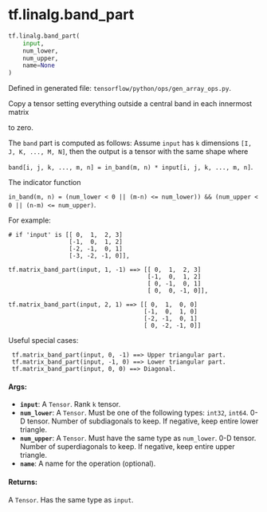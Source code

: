 <div itemscope itemtype="http://developers.google.com/ReferenceObject">
<meta itemprop="name" content="tf.linalg.band_part" />
<meta itemprop="path" content="Stable" />
</div>

# tf.linalg.band_part

``` python
tf.linalg.band_part(
    input,
    num_lower,
    num_upper,
    name=None
)
```



Defined in generated file: `tensorflow/python/ops/gen_array_ops.py`.

Copy a tensor setting everything outside a central band in each innermost matrix

to zero.

The `band` part is computed as follows:
Assume `input` has `k` dimensions `[I, J, K, ..., M, N]`, then the output is a
tensor with the same shape where

`band[i, j, k, ..., m, n] = in_band(m, n) * input[i, j, k, ..., m, n]`.

The indicator function

`in_band(m, n) = (num_lower < 0 || (m-n) <= num_lower)) &&
                 (num_upper < 0 || (n-m) <= num_upper)`.

For example:

```
# if 'input' is [[ 0,  1,  2, 3]
                 [-1,  0,  1, 2]
                 [-2, -1,  0, 1]
                 [-3, -2, -1, 0]],

tf.matrix_band_part(input, 1, -1) ==> [[ 0,  1,  2, 3]
                                       [-1,  0,  1, 2]
                                       [ 0, -1,  0, 1]
                                       [ 0,  0, -1, 0]],

tf.matrix_band_part(input, 2, 1) ==> [[ 0,  1,  0, 0]
                                      [-1,  0,  1, 0]
                                      [-2, -1,  0, 1]
                                      [ 0, -2, -1, 0]]
```

Useful special cases:

```
 tf.matrix_band_part(input, 0, -1) ==> Upper triangular part.
 tf.matrix_band_part(input, -1, 0) ==> Lower triangular part.
 tf.matrix_band_part(input, 0, 0) ==> Diagonal.
```

#### Args:

* <b>`input`</b>: A `Tensor`. Rank `k` tensor.
* <b>`num_lower`</b>: A `Tensor`. Must be one of the following types: `int32`, `int64`.
    0-D tensor. Number of subdiagonals to keep. If negative, keep entire
    lower triangle.
* <b>`num_upper`</b>: A `Tensor`. Must have the same type as `num_lower`.
    0-D tensor. Number of superdiagonals to keep. If negative, keep
    entire upper triangle.
* <b>`name`</b>: A name for the operation (optional).


#### Returns:

A `Tensor`. Has the same type as `input`.